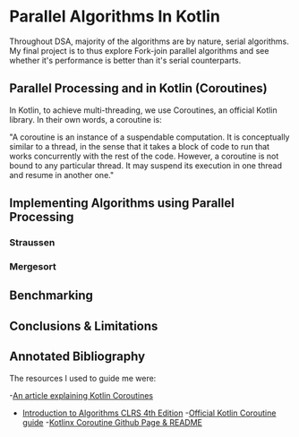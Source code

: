 # Parallel Algorithms In Kotlin 

Throughout DSA, majority of the algorithms are by nature, serial algorithms. My final project is to thus explore Fork-join parallel algorithms and see whether it's performance is better than it's serial counterparts. 


## Parallel Processing and in Kotlin (Coroutines)

In Kotlin, to achieve multi-threading, we use Coroutines, an official Kotlin library. In their own words, a coroutine is:

"A coroutine is an instance of a suspendable computation. It is conceptually similar to a thread, in the sense that it takes a block of code to run that works concurrently with the rest of the code. However, a coroutine is not bound to any particular thread. It may suspend its execution in one thread and resume in another one."



## Implementing Algorithms using Parallel Processing

### Straussen 

### Mergesort


## Benchmarking


## Conclusions & Limitations



## Annotated Bibliography

The resources I used to guide me were:

-[An article explaining Kotlin Coroutines](https://betterprogramming.pub/parallelization-in-kotlin-with-coroutines-91f0c77c5a8)
- [Introduction to Algorithms CLRS 4th Edition](https://dl.ebooksworld.ir/books/Introduction.to.Algorithms.4th.Leiserson.Stein.Rivest.Cormen.MIT.Press.9780262046305.EBooksWorld.ir.pdf)
-[Official Kotlin Coroutine guide](https://kotlinlang.org/docs/coroutines-basics.html)
-[Kotlinx Coroutine Github Page & README](https://github.com/Kotlin/kotlinx.coroutines/blob/master/README.md#using-in-your-projects)

